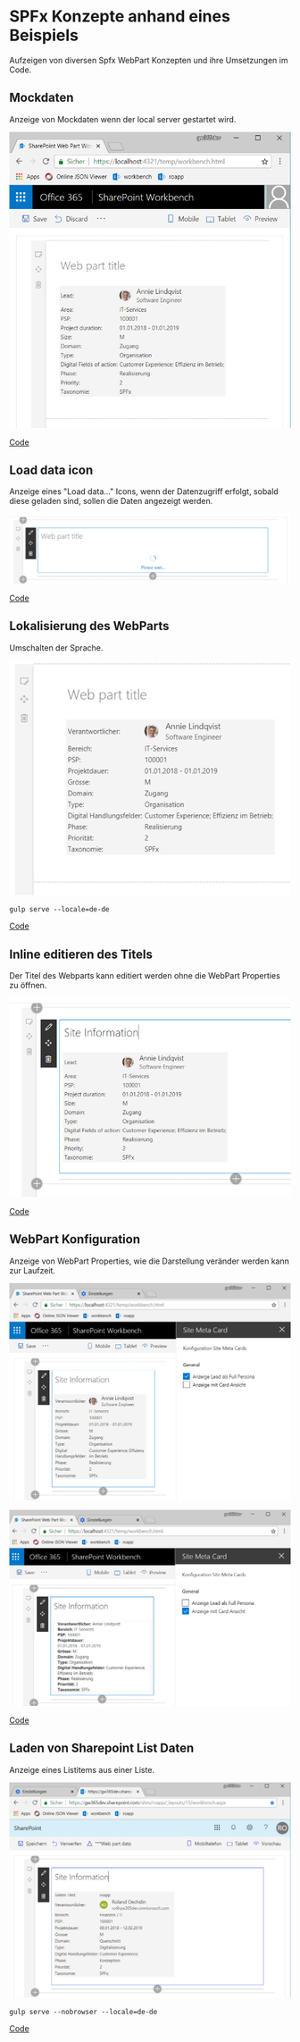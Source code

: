 # SPFx Konzepte anhand eines Beispiels

Aufzeigen von diversen Spfx WebPart Konzepten und ihre Umsetzungen im Code.

## Mockdaten

Anzeige von Mockdaten wenn der local server gestartet wird.

![Mockdata](../assets/images/mock-data.png)

[Code](https://stash.garaio.com/projects/SPFX/repos/spfxdevcamp2018/browse/src/shared/services/ListMock.ts#523)

## Load data icon

Anzeige eines "Load data..." Icons, wenn der Datenzugriff erfolgt, sobald diese geladen sind, sollen die Daten angezeigt werden.

![Load data](../assets/images/load-data.png)

[Code](https://stash.garaio.com/projects/SPFX/repos/spfxdevcamp2018/browse/src/webparts/siteMetaCard/components/SiteMetaCard.tsx#80)

## Lokalisierung des WebParts

Umschalten der Sprache.

![Lokalisierung](../assets/images/localizsation.png)

```bs
gulp serve --locale=de-de
```

[Code](https://stash.garaio.com/projects/SPFX/repos/spfxdevcamp2018/browse/src/shared/components/MetaCard/loc)

## Inline editieren des Titels

Der Titel des Webparts kann editiert werden ohne die WebPart Properties zu öffnen.

![Inline Edit](../assets/images/inline-edit-title.png)

[Code](https://stash.garaio.com/projects/SPFX/repos/spfxdevcamp2018/browse/src/webparts/siteMetaCard/components/SiteMetaCard.tsx#135)

## WebPart Konfiguration

Anzeige von WebPart Properties, wie die Darstellung veränder werden kann zur Laufzeit.

![Konfiguration](../assets/images/webpart-configuration-1.png)

![Konfiguration](../assets/images/webpart-configuration-2.png)

[Code](https://stash.garaio.com/projects/SPFX/repos/spfxdevcamp2018/browse/src/webparts/siteMetaCard/SiteMetaCardWebPart.ts#66)

## Laden von Sharepoint List Daten

Anzeige eines Listitems aus einer Liste.

![SP-List-Provider](../assets/images/splist-data.png)

```bs
gulp serve --nobrowser --locale=de-de
```

[Code](https://stash.garaio.com/projects/SPFX/repos/spfxdevcamp2018/browse/src/shared/services/SpListService.ts#27)
